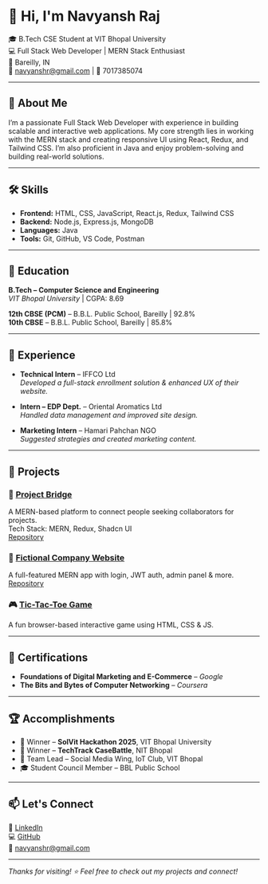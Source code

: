 # 👋 Hi, I'm Navyansh Raj

🎓 B.Tech CSE Student at VIT Bhopal University  
💻 Full Stack Web Developer | MERN Stack Enthusiast  
📍 Bareilly, IN  
📧 navyanshr@gmail.com | 📱 7017385074  

---

## 🚀 About Me

I’m a passionate Full Stack Web Developer with experience in building scalable and interactive web applications. My core strength lies in working with the MERN stack and creating responsive UI using React, Redux, and Tailwind CSS. I’m also proficient in Java and enjoy problem-solving and building real-world solutions.

---

## 🛠️ Skills

- **Frontend:** HTML, CSS, JavaScript, React.js, Redux, Tailwind CSS  
- **Backend:** Node.js, Express.js, MongoDB  
- **Languages:** Java  
- **Tools:** Git, GitHub, VS Code, Postman  

---

## 🧠 Education

**B.Tech – Computer Science and Engineering**  
*VIT Bhopal University* | CGPA: 8.69  

**12th CBSE (PCM)** – B.B.L. Public School, Bareilly | 92.8%  
**10th CBSE** – B.B.L. Public School, Bareilly | 85.8%

---

## 💼 Experience

- **Technical Intern** – IFFCO Ltd  
  *Developed a full-stack enrollment solution & enhanced UX of their website.*

- **Intern – EDP Dept.** – Oriental Aromatics Ltd  
  *Handled data management and improved site design.*

- **Marketing Intern** – Hamari Pahchan NGO  
  *Suggested strategies and created marketing content.*

---

## 🌟 Projects

### 🔗 [Project Bridge](https://project-bridge.onrender.com)
A MERN-based platform to connect people seeking collaborators for projects.  
Tech Stack: MERN, Redux, Shadcn UI  
[Repository](https://github.com/Navyy0/Role-Portol/)

### 🔗 [Fictional Company Website](https://zodo-tech.onrender.com)  
A full-featured MERN app with login, JWT auth, admin panel & more.  
[Repository](https://github.com/Navyy0/Mernpro)

### 🎮 [Tic-Tac-Toe Game](https://github.com/Navyy0/tic_tact_toe)  
A fun browser-based interactive game using HTML, CSS & JS.  

---

## 📜 Certifications

- **Foundations of Digital Marketing and E-Commerce** – *Google*  
- **The Bits and Bytes of Computer Networking** – *Coursera*

---

## 🏆 Accomplishments

- 🥇 Winner – **SolVit Hackathon 2025**, VIT Bhopal University  
- 🏅 Winner – **TechTrack CaseBattle**, NIT Bhopal  
- 👥 Team Lead – Social Media Wing, IoT Club, VIT Bhopal  
- 🎓 Student Council Member – BBL Public School

---

## 📫 Let's Connect

🔗 [LinkedIn](https://www.linkedin.com/in/navyansh-raj)  
💻 [GitHub](https://github.com/Navyy0)  
📧 navyanshr@gmail.com

---

_Thanks for visiting! ⭐ Feel free to check out my projects and connect!_
